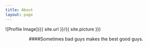 ```yaml
---
title: About
layout: page
---
```

![Profile Image]({{ site.url }}/{{ site.picture }})  
  
  
  
  
<center>####Sometimes bad guys makes the best good guys.</center>
